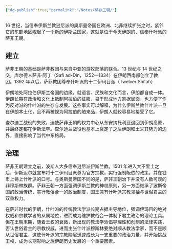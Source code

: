 ```yaml
---
{"dg-publish":true,"permalink":"/Notes/萨非王朝/"}
---
```



16 世纪，当信奉伊斯兰教逊尼派的奥斯曼帝国在欧洲、北非继续扩张之时，紧邻它的东部地区崛起了一个新的伊斯兰国家，这就是位于今天伊朗的、信奉什叶派的萨非王朝。

## 建立

萨非王朝的基础是萨非教团与来自中亚的游牧部落的联合。13 世纪与 14 世纪之交，库尔德人萨非·阿丁（Safi ad-Din，1252—1334）在伊朗西南部创立了教团。1392 年以后，萨菲教团尊奉什叶派的十二伊玛目派（Twelver Shi'ah）

伊朗地处阿拉伯伊斯兰帝国的边缘，就语言、民族和文化而言，伊朗都自成一体。伊朗长期在政治和文化上抵制阿拉伯的征服，易于形成地方割据局面，也方便了作为反对派的什叶派的生存与发展。这些事实可以解释，为什么伊斯兰教什叶派一旦在伊朗本土化，且不再被视为阿拉伯的舶来品，伊朗人就较容易地接受了它。

查尔迪兰战役的失败，迫使萨非王朝的权力中心从东安纳托利亚退回到伊朗高原，并最终定都在伊斯法罕。查尔迪兰战役也基本上奠定了之后伊朗和土耳其势力的边界，直接影响了当代中东格局。

## 治理

萨非王朝建立之前，波斯人大多信奉逊尼派伊斯兰教。1501 年进入大不里士之后，伊斯迈尔就宣布将十二伊玛目派尊为官方宗教，实行强制皈依的政策，并在钱币上铸上什叶派的口号。与奥斯曼帝国不同的是，萨非王朝治下并没有人数可观的非穆斯林族群。萨非王朝一方面强调伊斯兰教的神权原则，另一方面继承了波斯帝国的政治传统，实行教俗合一的政治制度，国王兼有什叶派宗教领袖与世俗君主的双重权力。

在萨非时代的伊朗，什叶派的传统教法学派长期占据主导地位，强调伊玛目的绝对权威和宗教学者的从属地位，进而成为维护教俗合一体制下君主政治的理论工具。但在王朝末期，随着王权的衰微，新出现的教法学派倡导理性和创制的法律实践，否认世俗君主的宗教权威，进而主张什叶派穆斯林要绝对顺从教法学家，而不是顺从世俗君主，这使什叶派的宗教阶层迅速成长为一支重要的政治力量，并开始挑战王权，成为长期影响之后伊朗历史发展的一个重要因素。

